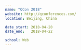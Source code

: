 ```yaml
---
name: "QCon 2018"
website: http://qconferences.com/
location: Beijing, China

date_start: 2018-04-20
date_end:   2018-04-22

school: Web
---
```

